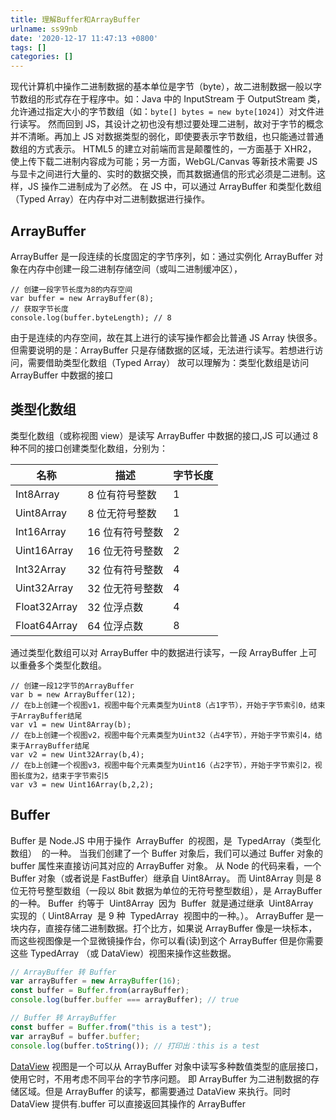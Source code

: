 ```yaml
---
title: 理解Buffer和ArrayBuffer
urlname: ss99nb
date: '2020-12-17 11:47:13 +0800'
tags: []
categories: []
---
```


现代计算机中操作二进制数据的基本单位是字节（byte），故二进制数据一般以字节数组的形式存在于程序中。如：Java 中的 InputStream 于 OutputStream 类，允许通过指定大小的字节数组（如：`byte[] bytes = new byte[1024]`）对文件进行读写。
然而回到 JS，其设计之初也没有想过要处理二进制，故对于字节的概念并不清晰。再加上 JS 对数据类型的弱化，即使要表示字节数组，也只能通过普通数组的方式表示。
HTML5 的建立对前端而言是颠覆性的，一方面基于 XHR2， 使上传下载二进制内容成为可能；另一方面，WebGL/Canvas 等新技术需要 JS 与显卡之间进行大量的、实时的数据交换，而其数据通信的形式必须是二进制。这样，JS 操作二进制成为了必然。
在 JS 中，可以通过 ArrayBuffer 和类型化数组（Typed Array）在内存中对二进制数据进行操作。

## ArrayBuffer

ArrayBuffer 是一段连续的长度固定的字节序列，如：通过实例化 ArrayBuffer 对象在内存中创建一段二进制存储空间（或叫二进制缓冲区），

```
// 创建一段字节长度为8的内存空间
var buffer = new ArrayBuffer(8);
// 获取字节长度
console.log(buffer.byteLength); // 8
```

由于是连续的内存空间，故在其上进行的读写操作都会比普通 JS Array 快很多。
但需要说明的是：ArrayBuffer 只是存储数据的区域，无法进行读写。若想进行访问，需要借助类型化数组（Typed Array）
故可以理解为：类型化数组是访问 ArrayBuffer 中数据的接口

## 类型化数组

类型化数组（或称视图 view）是读写 ArrayBuffer 中数据的接口,JS 可以通过 8 种不同的接口创建类型化数组，分别为：

| 名称         | 描述            | 字节长度 |
| ------------ | --------------- | -------- |
| Int8Array    | 8 位有符号整数  | 1        |
| Uint8Array   | 8 位无符号整数  | 1        |
| Int16Array   | 16 位有符号整数 | 2        |
| Uint16Array  | 16 位无符号整数 | 2        |
| Int32Array   | 32 位有符号整数 | 4        |
| Uint32Array  | 32 位无符号整数 | 4        |
| Float32Array | 32 位浮点数     | 4        |
| Float64Array | 64 位浮点数     | 8        |

通过类型化数组可以对 ArrayBuffer 中的数据进行读写，一段 ArrayBuffer 上可以重叠多个类型化数组。

```
// 创建一段12字节的ArrayBuffer
var b = new ArrayBuffer(12);
// 在b上创建一个视图v1，视图中每个元素类型为Uint8（占1字节），开始于字节索引0，结束于ArrayBuffer结尾
var v1 = new Uint8Array(b);
// 在b上创建一个视图v2，视图中每个元素类型为Uint32（占4字节），开始于字节索引4，结束于ArrayBuffer结尾
var v2 = new Uint32Array(b,4);
// 在b上创建一个视图v3，视图中每个元素类型为Uint16（占2字节），开始于字节索引2，视图长度为2，结束于字节索引5
var v3 = new Uint16Array(b,2,2);
```

## Buffer

Buffer 是 Node.JS 中用于操作  ArrayBuffer  的视图，是  TypedArray（类型化数组）  的一种。
当我们创建了一个 Buffer 对象后，我们可以通过 Buffer 对象的 buffer 属性来直接访问其对应的 ArrayBuffer 对象。
从 Node 的代码来看，一个 Buffer 对象（或者说是 FastBuffer）继承自 Uint8Array。
而 Uint8Array 则是 8 位无符号整型数组（一段以 8bit 数据为单位的无符号整型数组），是 ArrayBuffer 的一种。
Buffer  约等于  Uint8Array  因为  Buffer  就是通过继承  Uint8Array  实现的（ Uint8Array  是 9 种  TypedArray  视图中的一种。）。
ArrayBuffer 是一块内存，直接存储二进制数据。打个比方，如果说 ArrayBuffer 像是一块标本，而这些视图像是一个显微镜操作台，你可以看(读)到这个 ArrayBuffer 但是你需要这些 TypedArray （或 DataView）视图来操作这些数据。

```javascript
// ArrayBuffer 转 Buffer
var arrayBuffer = new ArrayBuffer(16);
const buffer = Buffer.from(arrayBuffer);
console.log(buffer.buffer === arrayBuffer); // true

// Buffer 转 ArrayBuffer
const buffer = Buffer.from("this is a test");
var arrayBuf = buffer.buffer;
console.log(buffer.toString()); // 打印出：this is a test
```

[DataView](https://developer.mozilla.org/zh-CN/docs/Web/JavaScript/Reference/Global_Objects/DataView) 视图是一个可以从 ArrayBuffer 对象中读写多种数值类型的底层接口，使用它时，不用考虑不同平台的字节序问题。
即 ArrayBuffer 为二进制数据的存储区域。但是 ArrayBuffer 的读写，都需要通过 DataView 来执行。同时 DataView 提供有.buffer 可以直接返回其操作的 ArrayBuffer
